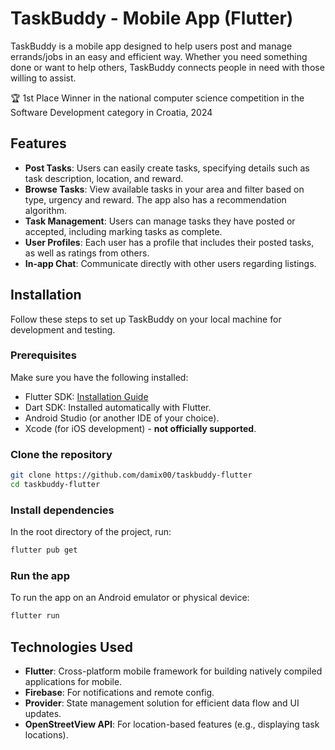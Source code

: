 # TaskBuddy - Mobile App (Flutter)

TaskBuddy is a mobile app designed to help users post and manage errands/jobs in an easy and efficient way. Whether you need something done or want to help others, TaskBuddy connects people in need with those willing to assist.

🏆 1st Place Winner in the national computer science competition in the Software Development category in Croatia, 2024

## Features

- **Post Tasks**: Users can easily create tasks, specifying details such as task description, location, and reward.
- **Browse Tasks**: View available tasks in your area and filter based on type, urgency and reward. The app also has a recommendation algorithm.
- **Task Management**: Users can manage tasks they have posted or accepted, including marking tasks as complete.
- **User Profiles**: Each user has a profile that includes their posted tasks, as well as ratings from others.
- **In-app Chat**: Communicate directly with other users regarding listings.

## Installation

Follow these steps to set up TaskBuddy on your local machine for development and testing.

### Prerequisites

Make sure you have the following installed:

- Flutter SDK: [Installation Guide](https://flutter.dev/docs/get-started/install)
- Dart SDK: Installed automatically with Flutter.
- Android Studio (or another IDE of your choice).
- Xcode (for iOS development) - **not officially supported**.

### Clone the repository

```bash
git clone https://github.com/damix00/taskbuddy-flutter
cd taskbuddy-flutter
```

### Install dependencies

In the root directory of the project, run:

```bash
flutter pub get
```

### Run the app

To run the app on an Android emulator or physical device:

```bash
flutter run
```

## Technologies Used

- **Flutter**: Cross-platform mobile framework for building natively compiled applications for mobile.
- **Firebase**: For notifications and remote config.
- **Provider**: State management solution for efficient data flow and UI updates.
- **OpenStreetView API**: For location-based features (e.g., displaying task locations).

